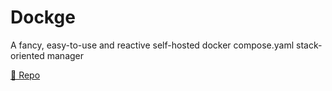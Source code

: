 # Dockge

A fancy, easy-to-use and reactive self-hosted docker compose.yaml stack-oriented manager

[🔗 Repo](https://github.com/louislam/dockge)
